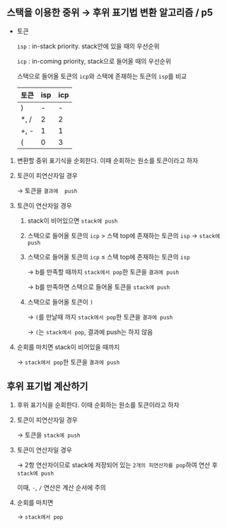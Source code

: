 ## 스택을 이용한 중위 → 후위 표기법 변환 알고리즘 / p5

- 토큰

  `isp` : in-stack priority. stack안에 있을 때의 우선순위

  `icp` : in-coming priority, stack으로 들어올 때의 우선순위

  스택으로 들어올 토큰의 `icp`와 스택에 존재하는 토큰의 `isp`를 비교

  | 토큰 | isp  | icp  |
  | ---- | ---- | ---- |
  | )    | -    | -    |
  | *, / | 2    | 2    |
  | +, - | 1    | 1    |
  | (    | 0    | 3    |

1. 변환할 중위 표기식을 순회한다. 이때 순회하는 원소를 토큰이라고 하자

2. 토큰이 피연산자일 경우

   → 토큰을 `결과에  push`

3. 토큰이 연산자일 경우

   1. stack이 비어있으면 `stack에 push`

   2. 스택으로 들어올 토큰의 `icp` > 스택 top에 존재하는 토큰의 `isp`
       → `stack에 push`

   3. 스택으로 들어올 토큰의 `icp` ≤ 스택 top에 존재하는 토큰의 `isp`

      → b를 만족할 때까지 `stack에서 pop`한 토큰을 `결과에 push`

      → b를 만족하면 스택으로 들어올 토큰을 `stack에 push`

   4. 스택으로 들어올 토큰이 `)`

      → `(`를 만날때 까지 `stack에서 pop`한 토큰을 `결과에 push`

      → `(`는 `stack에서 pop`, 결과에 push는 하지 않음

4. 순회를 마치면 stack이 비어있을 때까지

   → `stack에서 pop`한 토큰을 `결과에 push`





## 후위 표기법 계산하기

1. 후위 표기식을 순회한다. 이때 순회하는 원소를 토큰이라고 하자

2. 토큰이 피연산자일 경우

   → 토큰을 `stack에 push`

3. 토큰이 연산자일 경우

   → 2항 연산자이므로 stack에 저장되어 있는 `2개의 피연산자를 pop`하여 연산 후 `stack에 push`

   이때, `-`, `/` 연산은 계산 순서에 주의

4. 순회를 마치면

   → `stack에서 pop`